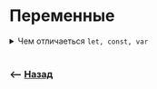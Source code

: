 # Переменные

<details>
<summary> Чем отличаеться <code>let, const, var</code></summary>

![illustration](https://raw.githubusercontent.com/webster6667/documentation/master/documentation-data/illustrations/dd-up.svg)

🎯 `var` поднимает хостинг в лексическое окружение     
&emsp;&emsp; 👆 И дает возможность обращатся еще до объявления   
  
🎯 `let/const` так же поднимается хостингом в лексическое окружение  
&emsp;&emsp;   👆 Но попадает в `ВМЗ` и получить к ним доступ до объявления нельзя  

🎯 `var` доступны за пределами скобок    
🎯 `let/const` доступны только в блочной области видимости    
🎯 `const` нельзя изменять, но можно мутировать  

![illustration](https://raw.githubusercontent.com/webster6667/documentation/master/documentation-data/illustrations/dd-down.svg)

</details>

<br>

### ⟵ **<a href="../../readme.md">Назад</a>**
